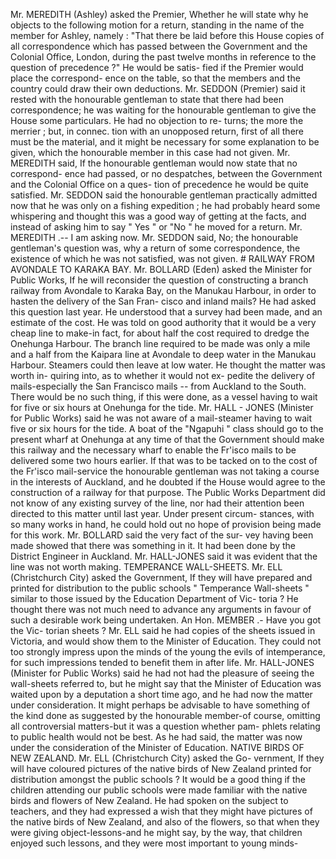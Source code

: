 Mr. MEREDITH (Ashley) asked the Premier, Whether he will state why he objects to the following motion for a return, standing in the name of the member for Ashley, namely : "That there be laid before this House copies of all correspondence which has passed between the Government and the Colonial Office, London, during the past twelve months in reference to the question of precedence ?" He would be satis- fied if the Premier would place the correspond- ence on the table, so that the members and the country could draw their own deductions. Mr. SEDDON (Premier) said it rested with the honourable gentleman to state that there had been correspondence; he was waiting for the honourable gentleman to give the House some particulars. He had no objection to re- turns; the more the merrier ; but, in connec. tion with an unopposed return, first of all there must be the material, and it might be necessary for some explanation to be given, which the honourable member in this case had not given. Mr. MEREDITH said, If the honourable gentleman would now state that no correspond- ence had passed, or no despatches, between the Government and the Colonial Office on a ques- tion of precedence he would be quite satisfied. Mr. SEDDON said the honourable gentleman practically admitted now that he was only on a fishing expedition ; he had probably heard some whispering and thought this was a good way of getting at the facts, and instead of asking him to say " Yes " or "No " he moved for a return. Mr. MEREDITH .-- I am asking now. Mr. SEDDON said, No; the honourable gentleman's question was, why a return of some correspondence, the existence of which he was not satisfied, was not given. # RAILWAY FROM AVONDALE TO KARAKA BAY. Mr. BOLLARD (Eden) asked the Minister for Public Works, If he will reconsider the question of constructing a branch railway from Avondale to Karaka Bay, on the Manukau Harbour, in order to hasten the delivery of the San Fran- cisco and inland mails? He had asked this question last year. He understood that a survey had been made, and an estimate of the cost. He was told on good authority that it would be a very cheap line to make-in fact, for about half the cost required to dredge the Onehunga Harbour. The branch line required to be made was only a mile and a half from the Kaipara line at Avondale to deep water in the Manukau Harbour. Steamers could then leave at low water. He thought the matter was worth in- quiring into, as to whether it would not ex- pedite the delivery of mails-especially the San Francisco mails -- from Auckland to the South. There would be no such thing, if this were done, as a vessel having to wait for five or six hours at Onehunga for the tide. Mr. HALL - JONES (Minister for Public Works) said he was not aware of a mail-steamer having to wait five or six hours for the tide. A boat of the "Ngapuhi " class should go to the present wharf at Onehunga at any time of that the Government should make this railway and the necessary wharf to enable the Fr'isco mails to be delivered some two hours earlier. If that was to be tacked on to the cost of the Fr'isco mail-service the honourable gentleman was not taking a course in the interests of Auckland, and he doubted if the House would agree to the construction of a railway for that purpose. The Public Works Department did not know of any existing survey of the line, nor had their attention been directed to this matter until last year. Under present circum- stances, with so many works in hand, he could hold out no hope of provision being made for this work. Mr. BOLLARD said the very fact of the sur- vey having been made showed that there was something in it. It had been done by the District Engineer in Auckland. Mr. HALL-JONES said it was evident that the line was not worth making. TEMPERANCE WALL-SHEETS. Mr. ELL (Christchurch City) asked the Government, If they will have prepared and printed for distribution to the public schools " Temperance Wall-sheets " similar to those issued by the Education Department of Vic- toria ? He thought there was not much need to advance any arguments in favour of such a desirable work being undertaken. An Hon. MEMBER .- Have you got the Vic- torian sheets ? Mr. ELL said he had copies of the sheets issued in Victoria, and would show them to the Minister of Education. They could not too strongly impress upon the minds of the young the evils of intemperance, for such impressions tended to benefit them in after life. Mr. HALL-JONES (Minister for Public Works) said he had not had the pleasure of seeing the wall-sheets referred to, but he might say that the Minister of Education was waited upon by a deputation a short time ago, and he had now the matter under consideration. It might perhaps be advisable to have something of the kind done as suggested by the honourable member-of course, omitting all controversial matters-but it was a question whether pam- phlets relating to public health would not be best. As he had said, the matter was now under the consideration of the Minister of Education. NATIVE BIRDS OF NEW ZEALAND. Mr. ELL (Christchurch City) asked the Go- vernment, If they will have coloured pictures of the native birds of New Zealand printed for distribution amongst the public schools ? It would be a good thing if the children attending our public schools were made familiar with the native birds and flowers of New Zealand. He had spoken on the subject to teachers, and they had expressed a wish that they might have pictures of the native birds of New Zealand, and also of the flowers, so that when they were giving object-lessons-and he might say, by the way, that children enjoyed such lessons, and they were most important to young minds- 